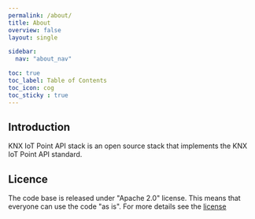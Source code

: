```yaml
---
permalink: /about/
title: About
overview: false
layout: single

sidebar:
  nav: "about_nav"

toc: true
toc_label: Table of Contents
toc_icon: cog
toc_sticky : true
---
```


## Introduction

KNX IoT Point API stack is an open source stack that implements the KNX IoT Point API standard.

## Licence

The code base is released under "Apache 2.0" license.
This means that everyone can use the code "as is".
For more details see the [license](https://github.com/KNX-IOT/KNX-IOT-STACK/blob/master/LICENSE.md)